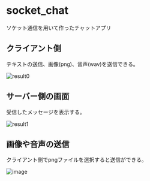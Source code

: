 # socket_chat
ソケット通信を用いて作ったチャットアプリ

## クライアント側
テキストの送信、画像(png)、音声(wav)を送信できる。

![result0](https://github.com/Ryosuke0425/socket_chat/assets/168053509/4bc0474e-b16c-4728-9a5b-1ad0835c5217)


## サーバー側の画面
受信したメッセージを表示する。

![result1](https://github.com/Ryosuke0425/socket_chat/assets/168053509/3c825081-25d4-4312-8406-402fce569ea1)

## 画像や音声の送信
クライアント側でpngファイルを選択すると送信ができる。

![image](https://github.com/Ryosuke0425/socket_chat/assets/168053509/a5d73311-d30e-434a-9acc-bfb3bb9af984)

